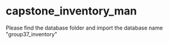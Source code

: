 # capstone_inventory_man
Please find the database folder and import the 
database name "group37_inventory"
